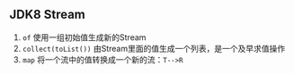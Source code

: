 ## JDK8 Stream
1. ``of`` 使用一组初始值生成新的Stream
2. ``collect(toList())`` 由Stream里面的值生成一个列表，是一个及早求值操作
3. ``map`` 将一个流中的值转换成一个新的流：``T-->R``
